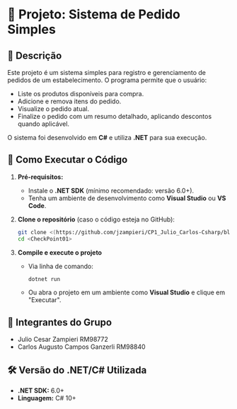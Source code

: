 # 📌 Projeto: Sistema de Pedido Simples

## 📖 Descrição
Este projeto é um sistema simples para registro e gerenciamento de pedidos de um estabelecimento. O programa permite que o usuário:

- Liste os produtos disponíveis para compra.
- Adicione e remova itens do pedido.
- Visualize o pedido atual.
- Finalize o pedido com um resumo detalhado, aplicando descontos quando aplicável.

O sistema foi desenvolvido em **C#** e utiliza **.NET** para sua execução.

## 🚀 Como Executar o Código
1. **Pré-requisitos:**
   - Instale o **.NET SDK** (mínimo recomendado: versão 6.0+).
   - Tenha um ambiente de desenvolvimento como **Visual Studio** ou **VS Code**.

2. **Clone o repositório** (caso o código esteja no GitHub):
   ```bash
   git clone <(https://github.com/jzampieri/CP1_Julio_Carlos-Csharp/blob/master/README.md)>
   cd <CheckPoint01>
   ```

3. **Compile e execute o projeto**
   - Via linha de comando:
     ```bash
     dotnet run
     ```
   - Ou abra o projeto em um ambiente como **Visual Studio** e clique em "Executar".

## 👥 Integrantes do Grupo
- Julio Cesar Zampieri RM98772
- Carlos Augusto Campos Ganzerli RM98840

## 🛠️ Versão do .NET/C# Utilizada
- **.NET SDK:** 6.0+
- **Linguagem:** C# 10+

